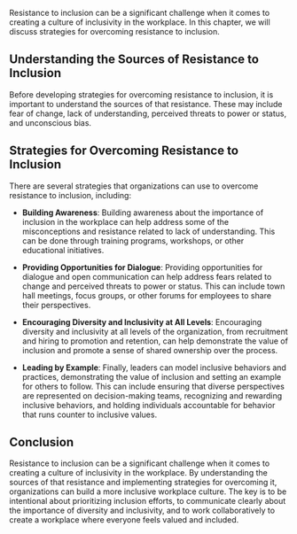 
Resistance to inclusion can be a significant challenge when it comes to creating a culture of inclusivity in the workplace. In this chapter, we will discuss strategies for overcoming resistance to inclusion.

Understanding the Sources of Resistance to Inclusion
----------------------------------------------------

Before developing strategies for overcoming resistance to inclusion, it is important to understand the sources of that resistance. These may include fear of change, lack of understanding, perceived threats to power or status, and unconscious bias.

Strategies for Overcoming Resistance to Inclusion
-------------------------------------------------

There are several strategies that organizations can use to overcome resistance to inclusion, including:

* **Building Awareness**: Building awareness about the importance of inclusion in the workplace can help address some of the misconceptions and resistance related to lack of understanding. This can be done through training programs, workshops, or other educational initiatives.

* **Providing Opportunities for Dialogue**: Providing opportunities for dialogue and open communication can help address fears related to change and perceived threats to power or status. This can include town hall meetings, focus groups, or other forums for employees to share their perspectives.

* **Encouraging Diversity and Inclusivity at All Levels**: Encouraging diversity and inclusivity at all levels of the organization, from recruitment and hiring to promotion and retention, can help demonstrate the value of inclusion and promote a sense of shared ownership over the process.

* **Leading by Example**: Finally, leaders can model inclusive behaviors and practices, demonstrating the value of inclusion and setting an example for others to follow. This can include ensuring that diverse perspectives are represented on decision-making teams, recognizing and rewarding inclusive behaviors, and holding individuals accountable for behavior that runs counter to inclusive values.

Conclusion
----------

Resistance to inclusion can be a significant challenge when it comes to creating a culture of inclusivity in the workplace. By understanding the sources of that resistance and implementing strategies for overcoming it, organizations can build a more inclusive workplace culture. The key is to be intentional about prioritizing inclusion efforts, to communicate clearly about the importance of diversity and inclusivity, and to work collaboratively to create a workplace where everyone feels valued and included.

